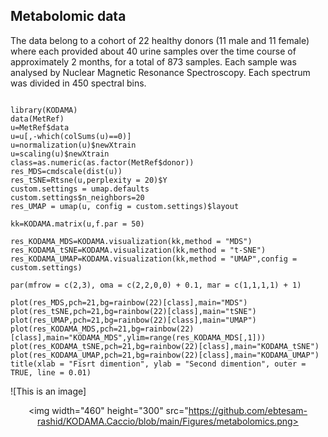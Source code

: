## Metabolomic data

The data belong to a cohort of 22 healthy donors (11 male and 11 female) where each provided about 40 urine samples over the time course of approximately 2 months, for a total of 873 samples. Each sample was analysed by Nuclear Magnetic Resonance Spectroscopy. Each spectrum was divided in 450 spectral bins.

```

library(KODAMA)
data(MetRef)
u=MetRef$data
u=u[,-which(colSums(u)==0)]
u=normalization(u)$newXtrain
u=scaling(u)$newXtrain
class=as.numeric(as.factor(MetRef$donor))
res_MDS=cmdscale(dist(u))
res_tSNE=Rtsne(u,perplexity = 20)$Y
custom.settings = umap.defaults
custom.settings$n_neighbors=20
res_UMAP = umap(u, config = custom.settings)$layout

kk=KODAMA.matrix(u,f.par = 50)

res_KODAMA_MDS=KODAMA.visualization(kk,method = "MDS")
res_KODAMA_tSNE=KODAMA.visualization(kk,method = "t-SNE")
res_KODAMA_UMAP=KODAMA.visualization(kk,method = "UMAP",config = custom.settings)

par(mfrow = c(2,3), oma = c(2,2,0,0) + 0.1, mar = c(1,1,1,1) + 1)

plot(res_MDS,pch=21,bg=rainbow(22)[class],main="MDS")
plot(res_tSNE,pch=21,bg=rainbow(22)[class],main="tSNE")
plot(res_UMAP,pch=21,bg=rainbow(22)[class],main="UMAP")
plot(res_KODAMA_MDS,pch=21,bg=rainbow(22)[class],main="KODAMA_MDS",ylim=range(res_KODAMA_MDS[,1]))
plot(res_KODAMA_tSNE,pch=21,bg=rainbow(22)[class],main="KODAMA_tSNE")
plot(res_KODAMA_UMAP,pch=21,bg=rainbow(22)[class],main="KODAMA_UMAP")
title(xlab = "Fisrt dimention", ylab = "Second dimention", outer = TRUE, line = 0.01)
```

![This is an image]<p align="center">
  <img width="460" height="300" src="https://github.com/ebtesam-rashid/KODAMA.Caccio/blob/main/Figures/metabolomics.png>
</p>



